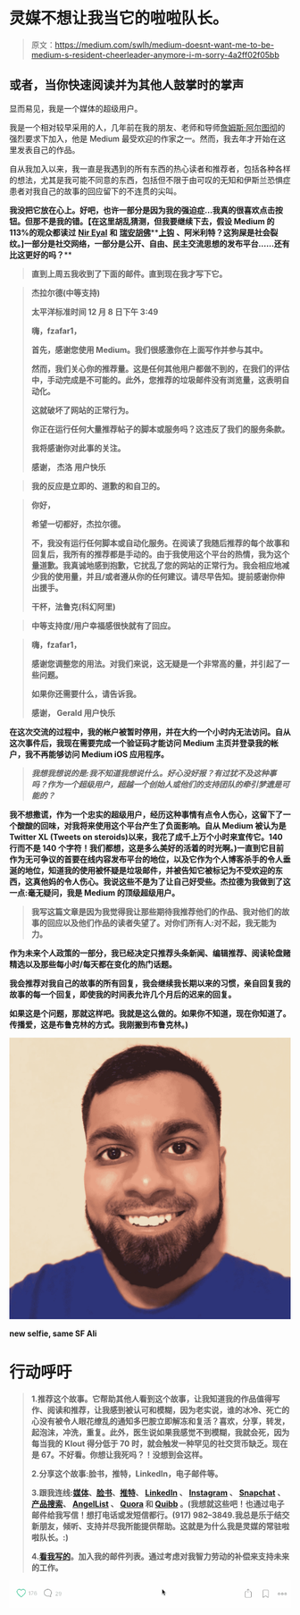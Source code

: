 # 灵媒不想让我当它的啦啦队长。

> 原文：<https://medium.com/swlh/medium-doesnt-want-me-to-be-medium-s-resident-cheerleader-anymore-i-m-sorry-4a2ff02f05bb>

## 或者，当你快速阅读并为其他人鼓掌时的掌声

显而易见，我是一个媒体的超级用户。

我是一个相对较早采用的人，几年前在我的朋友、老师和导师[詹姆斯·阿尔图彻](https://medium.com/u/cac1bc5422de?source=post_page-----4a2ff02f05bb--------------------------------)的强烈要求下加入，他是 Medium 最受欢迎的作家之一。然而，我去年才开始在这里发表自己的作品。

自从我加入以来，我一直是我遇到的所有东西的热心读者和推荐者，包括各种各样的想法，尤其是我可能不同意的东西，包括但不限于由可叹的无知和伊斯兰恐惧症患者对我自己的故事的回应留下的不连贯的尖叫。

**我没把它放在心上。好吧，也许一部分是因为我的强迫症…我真的很喜欢点击按钮。但那不是我的错。【在这里胡乱猜测，但我要继续下去，假设 Medium 的 113%的观众都读过** [**Nir Eyal**](https://medium.com/u/295258f6269d?source=post_page-----4a2ff02f05bb--------------------------------) **和** [**瑞安胡佛**](https://medium.com/u/c2146664c8e4?source=post_page-----4a2ff02f05bb--------------------------------)**[**上钩**](https://www.amazon.com/Hooked-How-Build-Habit-Forming-Products-ebook/dp/B00HJ4A43S) **、阿米利特？这狗屎是社会裂纹。]一部分是社交网络，一部分是公开、自由、民主交流思想的发布平台……还有比这更好的吗？****

> **直到上周五我收到了下面的邮件。直到现在我才写下它。**

> **杰拉尔德(中等支持)**
> 
> **太平洋标准时间 12 月 8 日下午 3:49**
> 
> **嗨，fzafar1，**
> 
> **首先，感谢您使用 Medium。我们很感激你在上面写作并参与其中。**
> 
> **然而，我们关心你的推荐量。这是任何其他用户都做不到的，在我们的评估中，手动完成是不可能的。此外，您推荐的垃圾邮件没有浏览量，这表明自动化。**
> 
> **这就破坏了网站的正常行为。**
> 
> **你正在运行任何大量推荐帖子的脚本或服务吗？这违反了我们的服务条款。**
> 
> **我将感谢你对此事的关注。**
> 
> **感谢，
> 杰洛
> 用户快乐**

> **我的反应是立即的、道歉的和自卫的。**

> **你好，**
> 
> **希望一切都好，杰拉尔德。**
> 
> **不，我没有运行任何脚本或自动化服务。在阅读了我随后推荐的每个故事和回复后，我所有的推荐都是手动的。由于我使用这个平台的热情，我为这个量道歉。我真诚地感到抱歉，它扰乱了您的网站的正常行为。我会相应地减少我的使用量，并且/或者遵从你的任何建议。请尽早告知。提前感谢你伸出援手。**
> 
> **干杯，法鲁克(科幻阿里)**

> **中等支持度/用户幸福感很快就有了回应。**

> **嗨，fzafar1，**
> 
> **感谢您调整您的用法。对我们来说，这无疑是一个非常高的量，并引起了一些问题。**
> 
> **如果你还需要什么，请告诉我。**
> 
> **感谢，
> Gerald
> 用户快乐**

**在这次交流的过程中，我的帐户被暂时停用，并在大约一个小时内无法访问。自从这次事件后，我现在需要完成一个验证码才能访问 Medium 主页并登录我的帐户，我不再能够访问 Medium iOS 应用程序。**

> ***我想我想说的是:我不知道我想说什么。好心没好报？有过犹不及这种事吗？作为一个超级用户，超越一个创始人或他们的支持团队的牵引梦遗是可能的？***

****我不想撒谎，作为一个忠实的超级用户，经历这种事情有点令人伤心，这留下了一个酸酸的回味，对我将来使用这个平台产生了负面影响。自从 Medium 被认为是 Twitter XL (Tweets on steroids)以来，我花了成千上万个小时来宣传它。140 行而不是 140 个字符！我们都想，这是多么美好的活着的时光啊。)一直到它目前作为无可争议的首要在线内容发布平台的地位，以及它作为个人博客杀手的令人垂涎的地位，知道我的使用被怀疑是垃圾邮件，并被告知它被标记为不受欢迎的东西，这真他妈的令人伤心。我说这些不是为了让自己好受些。杰拉德为我做到了这一点:毫无疑问，我是 Medium 的顶级超级用户。****

> **我写这篇文章是因为我觉得我让那些期待我推荐他们的作品、我对他们的故事的回应以及他们作品的读者失望了。对你们所有人:对不起，我无能为力。**

**作为未来个人政策的一部分，我已经决定只推荐头条新闻、编辑推荐、阅读轮盘赌精选以及那些每小时/每天都在变化的热门话题。**

**我会推荐对我自己的故事的所有回复，我会继续我长期以来的习惯，亲自回复我的故事的每一个回复，即使我的时间表允许几个月后的迟来的回复。**

**如果这是个问题，那就这样吧。我就是这么做的。如果你不知道，现在你知道了。传播爱，这是布鲁克林的方式。我刚搬到布鲁克林。)**

**![](img/a2b0a3ce7c46c092fbe4e863a06ea48e.png)**

**new selfie, same SF Ali**

# **行动呼吁**

> **1.推荐这个故事。它帮助其他人看到这个故事，让我知道我的作品值得写作、阅读和推荐，让我感到被认可和模糊，因为老实说，谁的冰冷、死亡的心没有被令人眼花缭乱的通知多巴胺立即解冻和复活？喜欢，分享，转发，起泡沫，冲洗，重复。此外，医生说如果我感觉不到模糊，我就会死，因为每当我的 Klout 得分低于 70 时，就会触发一种罕见的社交货币缺乏。现在是 67。不好看。你想让我死吗？！没想到会这样。**
> 
> **2.分享这个故事:脸书，推特，LinkedIn，电子邮件等。**
> 
> **3.跟我连线:[媒体](/@sfali789)、[脸书](https://www.facebook.com/sfali789)、[推特](http://twitter.com/sfali789)、 [LinkedIn](https://www.linkedin.com/in/sfali789) 、 [Instagram](http://instagram.com/sfali789) 、 [Snapchat](https://www.snapchat.com/add/sfali789) 、[产品搜索](https://www.producthunt.com/@sfali789)、 [AngelList](https://angel.co/sfali789) 、 [Quora](https://www.quora.com/profile/SF-Ali) 和 [Quibb](http://quibb.com/farooqzafar) 。(我想就这些吧！也通过电子邮件给我写信！想打电话或发短信都行。(917) 982–3849.我总是乐于结交新朋友，倾听、支持并尽我所能提供帮助。这就是为什么我是灵媒的常驻啦啦队长。:)**
> 
> **4.[看我写的](/@sfali789)。加入我的邮件列表。通过考虑对我智力劳动的补偿来支持未来的工作。**

**![](img/004ba14959923cf040d4bc11d3d0702f.png)**